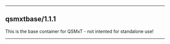 
----------------------------------
## qsmxtbase/1.1.1 ##
This is the base container for QSMxT - not intented for standalone use!


----------------------------------
